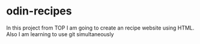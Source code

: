 # odin-recipes

In this project from TOP I am going to create an recipe website using HTML.
Also I am learning to use git simultaneously